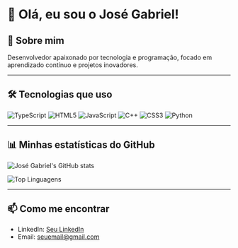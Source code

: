 # 👋 Olá, eu sou o José Gabriel!

## 🌿 Sobre mim

Desenvolvedor apaixonado por tecnologia e programação, focado em aprendizado contínuo e projetos inovadores.

---

## 🛠️ Tecnologias que uso

![TypeScript](https://img.shields.io/badge/-TypeScript-3178C6?logo=typescript&logoColor=white)
![HTML5](https://img.shields.io/badge/-HTML5-27ae60?logo=html5&logoColor=white)
![JavaScript](https://img.shields.io/badge/-JavaScript-27ae60?logo=javascript&logoColor=white)
![C++](https://img.shields.io/badge/-C++-27ae60?logo=cplusplus&logoColor=white)
![CSS3](https://img.shields.io/badge/-CSS3-27ae60?logo=css3&logoColor=white)
![Python](https://img.shields.io/badge/-Python-27ae60?logo=python&logoColor=white)

---

## 📊 Minhas estatísticas do GitHub

![José Gabriel's GitHub stats](https://github-readme-stats.vercel.app/api?username=jose2gabriel&show_icons=true&theme=green-eco)

![Top Linguagens](https://github-readme-stats.vercel.app/api/top-langs/?username=jose2gabriel&layout=compact&theme=green-eco)

---



## 📫 Como me encontrar

- LinkedIn: [Seu LinkedIn](https://www.linkedin.com/in/seu-linkedin-aqui)
- Email: seuemail@gmail.com
